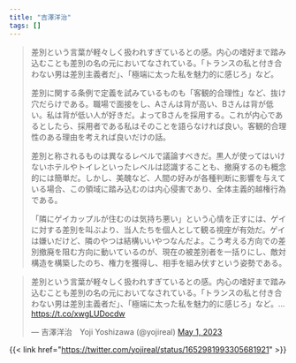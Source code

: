 ```yaml
---
title: "吉澤洋治"
tags: []
---
```


> 差別という言葉が軽々しく扱われすぎているとの感。内心の嗜好まで踏み込むことも差別の名の元においてなされている。「トランスの私と付き合わない男は差別主義者だ」、「極端に太った私を魅力的に感じろ」など。
> 
> 差別に関する条例で定義を試みているものも「客観的合理性」など、抜け穴だらけである。職場で面接をし、Aさんは背が高い、Bさんは背が低い。私は背が低い人が好きだ。よってBさんを採用する。これが内心であるとしたら、採用者である私はそのことを語らなければ良い。客観的合理性のある理由を考えれば良いだけの話。
> 
> 差別と称されるものは異なるレベルで議論すべきだ。黒人が使ってはいけないホテルやトイレといったレベルは認識することも、撤廃するのも概念的には簡単だ。しかし、美醜など、人間の好みが各種判断に影響を与えている場合、この領域に踏み込むのは内心侵害であり、全体主義的越権行為である。
> 
> 「隣にゲイカップルが住むのは気持ち悪い」という心情を正すには、ゲイに対する差別を叫ぶより、当人たちを個人として観る視座が有効だ。ゲイは嫌いだけど、隣のやつは結構いいやつなんだよ。こう考える方向での差別撤廃を阻む方向に動いているのが、現在の被差別者を一括りにし、敵対構造を構築したのち、権力を獲得し、相手を組み伏すという姿勢である。

<blockquote class="twitter-tweet"><p lang="ja" dir="ltr">差別という言葉が軽々しく扱われすぎているとの感。内心の嗜好まで踏み込むことも差別の名の元においてなされている。「トランスの私と付き合わない男は差別主義者だ」、「極端に太った私を魅力的に感じろ」など。… <a href="https://t.co/xwgLUDocdw">https://t.co/xwgLUDocdw</a></p>&mdash; 吉澤洋治　Yoji Yoshizawa (@yojireal) <a href="https://twitter.com/yojireal/status/1652981993305681921?ref_src=twsrc%5Etfw">May 1, 2023</a></blockquote> <script async src="https://platform.twitter.com/widgets.js" charset="utf-8"></script> 

{{< link href="https://twitter.com/yojireal/status/1652981993305681921" >}}